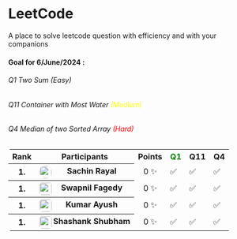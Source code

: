 # LeetCode
A place to solve leetcode question with efficiency and with your companions

#### Goal for 6/June/2024 :

<h6> Q1 Two Sum (Easy)</span></h6>
<h6> Q11 Container with Most Water <span style="color:yellow;">(Medium)</span></h6>
<h6> Q4 Median of two Sorted Array <span style="color:red;">(Hard)</span></h6>

<table style="border-radius:5px;border:2;">
  <tr>
    <th>Rank</th>
    <th>Participants</th>
    <th>Points</th>
    <th><span style="color:green;">Q1</span></th>
    <th>Q11</th>
    <th>Q4</th>
  </tr>
  <tr>
    <th>1.</th>
    <th><center><img src="https://avatars.githubusercontent.com/u/66353809?s=64&v=4" width="25" height="25" align="left" style="border-radius:10px"> Sachin Rayal</center></th>
    <td><center>0 &#10024;</center></td>
    <td>&#9989;</td>
    <td>&#9989;</td>
    <td>&#9989;</td>
  </tr>
  <tr>
    <th>1.</th>
    <th><center><img src="https://avatars.githubusercontent.com/u/143727207?s=64&v=4" width="25" height="25" align="left" style="border-radius:5px"> Swapnil Fagedy</center></th>
    <td><center>0 &#10024;</center></td>
    <td>&#9989;</td>
    <td>&#9989;</td>
    <td>&#9989;</td>
  </tr>
  <tr>
    <th>1.</th>
    <th><center><img src="https://avatars.githubusercontent.com/u/79803871?s=64&v=4" width="25" height="25" align="left" style="border-radius:5px"> Kumar Ayush</center></th>
    <td><center>0 &#10024;</center></td>
    <td>&#9989;</td>
    <td>&#9989;</td>
    <td>&#9989;</td>
  </tr>
  <tr>
    <th>1.</th>
    <th><center><img src="https://avatars.githubusercontent.com/u/73930171?s=64&v=4" width="25" height="25" align="left" style="border-radius:5px"> Shashank Shubham</center></th>
    <td><center>0 &#10024;</center></td>
    <td>&#9989;</td>
    <td>&#9989;</td>
    <td>&#9989;</td>
  </tr>
</table>
